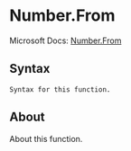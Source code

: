 # Number.From

Microsoft Docs: [Number.From](https://docs.microsoft.com/en-us/powerquery-m/number-from)

## Syntax

```
Syntax for this function.
```

## About

About this function.


